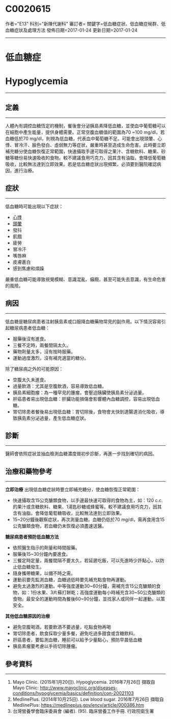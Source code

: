 # C0020615
作者="E13"
科別="新陳代謝科"
審訂者=
關鍵字=低血糖症狀、低血糖症候群、低血糖症狀及處理方法
發佈日期=2017-01-24
更新日期=2017-01-24

----------
# 低血糖症
# Hypoglycemia
----------
## 定義
----------

人體內有調控血糖恆定的機制，餐後會分泌胰島素降低血糖，並使血中葡萄糖可以在細胞中產生能量，提供身體需要。正常空腹血糖值的範圍為70 ~100 mg/dl，若血糖低於70 mg/dl，則視為低血糖，代表血中葡萄糖不足。可能會出現頭暈、心悸、冒冷汗、臉色發白、虛弱無力等症狀，嚴重時甚至造成生命危害。此時要立即補充糖分使血糖恢復正常範圍，快速攝取手邊可取得之果汁、含糖飲料、糖果、砂糖等糖份易快速吸收的食物。較不建議食用巧克力，因其含有油脂，會降低葡萄糖吸收，比較無法達到立即效果。若是低血糖症狀出現頻繁，必須要到醫院確認病因，進行治療。

## 症狀
----------

低血糖時可能出現以下症狀：

- [心悸](C0030252)
- [頭暈](C0012833)
- 發抖
- 飢餓
- 疲勞
- 冒冷汗
- 嘴唇麻
- 皮膚蒼白
- 感到焦慮和煩躁

嚴重低血糖可能導致視覺模糊、意識混亂、癲癇，甚至可能失去意識，有生命危害的風險。

## 病因
----------

低血糖是糖尿病患者注射胰島素或口服降血糖藥物常見的副作用。以下情況容易引起糖尿病患者低血糖：

- 服藥後沒有進食。
- 三餐不定時，兩餐間隔太久。
- 藥物劑量太多，沒有按時服藥。
- 運動過度激烈，沒有補充適當的糖分。

除了糖尿病之外的可能原因：

- 空腹太久未進食。
- 過量飲酒：尤其是空腹飲酒，容易導致低血糖。
- 胰島素細胞瘤：為一種罕見的腫瘤，會壓迫胰臟使胰島素分泌過量。
- 肝癌患者易出現低血糖：肝臟功能損傷會影響體內血糖調控，容易出現低血糖。
- 胃切除患者餐後易出現低血糖：胃切除後，食物會太快到達腸道消化吸收，導致胰島素分泌過量，產生低血糖症狀。
## 診斷
----------

醫師會依照症狀並抽血檢測血糖濃度做初步診斷，再進一步找到確切的病因。 

## 治療和藥物參考
----------

**立即治療**
出現低血糖症狀時要立即補充糖分，使血糖恢復正常範圍：

- 快速攝取含15公克醣類食物，以手邊最快速可取得的食物為主，如：120 c.c.的果汁或含糖飲料、糖果、1湯匙砂糖或蜂蜜等。較不建議食用巧克力，因其含有油脂，會降低葡萄糖吸收，比較無法達到立即效果。
- 15~20分鐘後觀察症狀，再次測量血糖。血糖仍低於70 mg/dl，需再食用含15公克醣類食物，若血糖仍未恢復必須盡速送醫。

**糖尿病患者預防低血糖方法**

- 依照醫生指示的劑量和時間服藥。
- 服藥後15~30分鐘內要進食。
- 三餐定時定量，兩餐間隔不要太久，若延遲吃飯，可以先進時少許點心，以防止低血糖發生。
- 隨身攜帶糖果，以備不時之需。
- 運動前要先監測血糖，血糖過低時要先補充點食物再運動。
- 避免太過激烈的運動。中等強度運動30~60分鐘，需補充含15公克醣類的食物，如：1份水果、3片蘇打餅乾；高強度運動每小時補充含30~50公克醣類的食物。最安全的運動時間為餐後60~90分鐘，並找家人或同伴一起運動，以策安全。

**其他低血糖原因的治療**

- 避免空腹喝酒，若要飲酒不要過量，吃點食物再喝
- 胃切除患者，飲食採取少量多餐，避免吃過多甜食或含糖飲料。
- 肝癌患者，要監測血糖，睡前可以給予少量點心，預防早晨低血糖
- 胰島素瘤要考慮以手術切除腫瘤。
## 參考資料
----------
1. Mayo Clinic. (2015年1月20日). Hypoglycemia. 2016年7月26日 擷取自 Mayo Clinic: http://www.mayoclinic.org/diseases-conditions/hypoglycemia/basics/definition/con-20021103
2. MedlinePlus. (2014年10月25日). Low blood sugar. 2016年7月26日 擷取自 MedlinePlus: https://medlineplus.gov/ency/article/000386.htm
3. 台灣營養學會臨床委員會 (編者). (95). 臨床營養工作手冊. 行政院衛生署


